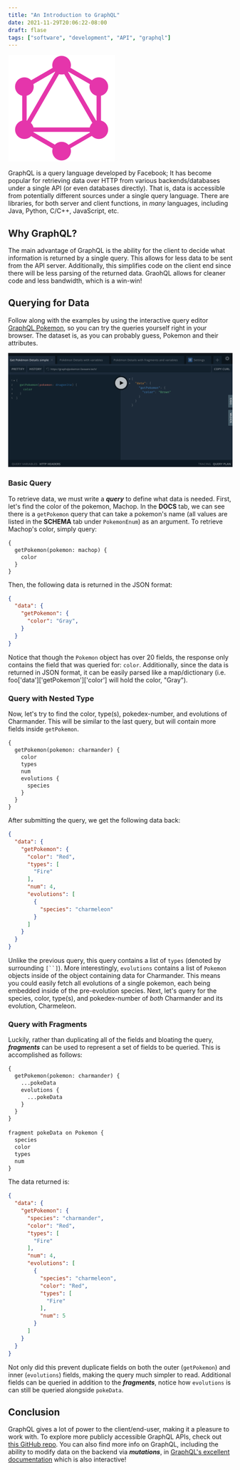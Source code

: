 ```yaml
---
title: "An Introduction to GraphQL"
date: 2021-11-29T20:06:22-08:00
draft: flase
tags: ["software", "development", "API", "graphql"]
---
```


![GraohQL Logo](graphql-logo.png#center)

GraphQL is a query language developed by Facebook; It has become popular for retrieving data over HTTP from various backends/databases under a single API (or even databases directly). That is, data is accessible from potentially different sources under a single query language. There are libraries, for both server and client functions, in *many* languages, including Java, Python, C/C++, JavaScript, etc.

## Why GraphQL?
The main advantage of GraphQL is the ability for the client to decide what information is returned by a single query. This allows for less data to be sent from the API server. Additionally, this simplifies code on the client end since there will be less parsing of the returned data. GraohQL allows for cleaner code and less bandwidth, which is a win-win!

## Querying for Data
Follow along with the examples by using the interactive query editor [GraphQL Pokemon](https://graphqlpokemon.favware.tech/), so you can try the queries yourself right in your browser. The dataset is, as you can probably guess, Pokemon and their attributes.

![GrapgQL Pokemon](graphql-pokemon.png)

### Basic Query
To retrieve data, we must write a ***query*** to define what data is needed. First, let's find the color of the pokemon, Machop. In the **DOCS** tab, we can see there is a `getPokemon` query that can take a pokemon's name (all values are listed in the **SCHEMA** tab under `PokemonEnum`) as an argument.  To retrieve Machop's color, simply query:

```
{
  getPokemon(pokemon: machop) {
    color
  }
}
```

Then, the following data is returned in the JSON format:
```json
{
  "data": {
    "getPokemon": {
      "color": "Gray",
    }
  }
}
```

Notice that though the  `Pokemon` object has over 20 fields, the response only contains the field that was queried for: `color`. Additionally, since the data is returned in JSON format, it can be easily parsed like a map/dictionary (i.e. foo['data']['getPokemon']['color'] will hold the color, "Gray").

### Query with Nested Type
Now, let's try to find the color, type(s), pokedex-number, and evolutions of Charmander. This will be similar to the last query, but will contain more fields inside `getPokemon`.

```
{
  getPokemon(pokemon: charmander) {
    color
    types
    num
    evolutions {
      species
    }
  }
}
```

After submitting the query, we get the following data back:
```json
{
  "data": {
    "getPokemon": {
      "color": "Red",
      "types": [
        "Fire"
      ],
      "num": 4,
      "evolutions": [
        {
          "species": "charmeleon"
        }
      ]
    }
  }
}
```

Unlike the previous query, this query contains a list of `types` (denoted by surrounding `[``]`). More interestingly, `evolutions` contains a list of `Pokemon` objects inside of the object containing data for Charmander. This means you could easily fetch all evolutions of a single pokemon, each being embedded inside of the pre-evolution species. Next, let's query for the species, color, type(s), and pokedex-number of *both* Charmander and its evolution, Charmeleon.

### Query with Fragments
Luckily, rather than duplicating all of the fields and bloating the query, ***fragments*** can be used to represent a set of fields to be queried. This is accomplished as follows:

```
{
  getPokemon(pokemon: charmander) {
    ...pokeData
    evolutions {
      ...pokeData
    }
  }
}

fragment pokeData on Pokemon {
  species
  color
  types
  num
}
```

The data returned is:
```json
{
  "data": {
    "getPokemon": {
      "species": "charmander",
      "color": "Red",
      "types": [
        "Fire"
      ],
      "num": 4,
      "evolutions": [
        {
          "species": "charmeleon",
          "color": "Red",
          "types": [
            "Fire"
          ],
          "num": 5
        }
      ]
    }
  }
}
```

Not only did this prevent duplicate fields on both the outer (`getPokemon`) and inner (`evolutions`) fields, making the query much simpler to read. Additional fields can be queried in addition to the ***fragments***, notice how `evolutions` is can still be queried alongside `pokeData`. 

## Conclusion
GraphQL gives a lot of power to the client/end-user, making it a pleasure to work with. To explore more publicly accessible GraphQL APIs, check out [this GitHub repo](https://github.com/APIs-guru/graphql-apis). You can also find more info on GraphQL, including the ability to modify data on the backend via ***mutations***, in [GraphQL's excellent documentation](https://graphql.org/learn/) which is also interactive!
